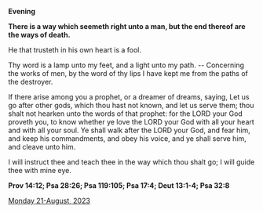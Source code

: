 **Evening**

**There is a way which seemeth right unto a man, but the end thereof are the ways of death.**
 
He that trusteth in his own heart is a fool.
 
Thy word is a lamp unto my feet, and a light unto my path. -- Concerning the works of men, by the word of thy lips I have kept me from the paths of the destroyer.
 
If there arise among you a prophet, or a dreamer of dreams, saying, Let us go after other gods, which thou hast not known, and let us serve them; thou shalt not hearken unto the words of that prophet: for the LORD your God proveth you, to know whether ye love the LORD your God with all your heart and with all your soul. Ye shall walk after the LORD your God, and fear him, and keep his commandments, and obey his voice, and ye shall serve him, and cleave unto him.
 
I will instruct thee and teach thee in the way which thou shalt go; I will guide thee with mine eye.  

**Prov 14:12; Psa 28:26; Psa 119:105; Psa 17:4; Deut 13:1-4; Psa 32:8**

[Monday 21-August, 2023](https://t.me/daily_light)
